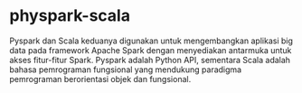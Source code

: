 # physpark-scala
Pyspark dan Scala keduanya digunakan untuk mengembangkan aplikasi big data pada framework Apache Spark dengan menyediakan antarmuka untuk akses fitur-fitur Spark. Pyspark adalah Python API, sementara Scala adalah bahasa pemrograman fungsional yang mendukung paradigma pemrograman berorientasi objek dan fungsional.
